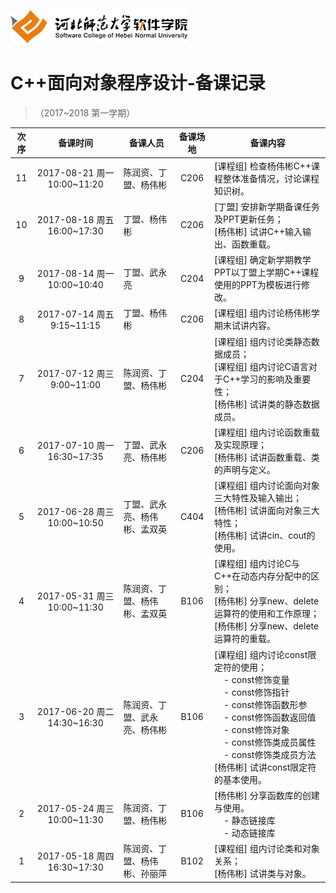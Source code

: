 ![河北师范大学软件学院](../image/logo.png)

#  C++面向对象程序设计-备课记录
> （2017~2018 第一学期） 

|次序| 备课时间                   | 备课人员                | 备课场地 | 备课内容 |
|:---:|:-------------------------:|------------------------|:-------:|---------|
|11|2017-08-21 周一 10:00~11:20|陈润资、丁盟、杨伟彬|C206     |[课程组] 检查杨伟彬C++课程整体准备情况，讨论课程知识树。|
|10|2017-08-18 周五 16:00~17:30|丁盟、杨伟彬|C206     |[丁盟] 安排新学期备课任务及PPT更新任务； <br/>[杨伟彬] 试讲C++输入输出、函数重载。|
|9|2017-08-14 周一 10:00~10:40|丁盟、武永亮|C204     |[课程组] 确定新学期教学PPT以丁盟上学期C++课程使用的PPT为模板进行修改。|
|8|2017-07-14 周五 9:15~11:15|丁盟、杨伟彬|C206     |[课程组] 组内讨论杨伟彬学期末试讲内容。|
|7|2017-07-12 周三 9:00~11:00|陈润资、丁盟、杨伟彬|C204     |[课程组] 组内讨论类静态数据成员； <br/>[课程组] 组内讨论C语言对于C++学习的影响及重要性； <br/>[杨伟彬] 试讲类的静态数据成员。|
|6|2017-07-10 周一 16:30~17:35|丁盟、武永亮、杨伟彬|C206     |[课程组] 组内讨论函数重载及实现原理； <br/>[杨伟彬] 试讲函数重载、类的声明与定义。|
|5|2017-06-28 周三 10:00~10:50|丁盟、武永亮、杨伟彬、孟双英|C404     |[课程组] 组内讨论面向对象三大特性及输入输出； <br/>[杨伟彬] 试讲面向对象三大特性； <br/>[杨伟彬] 试讲cin、cout的使用。|
|4|2017-05-31 周三 10:00~11:30|陈润资、丁盟、杨伟彬、孟双英|B106     |[课程组] 组内讨论C与C++在动态内存分配中的区别； <br/>[杨伟彬] 分享new、delete运算符的使用和工作原理； <br/>[杨伟彬] 分享new、delete运算符的重载。|
|3|2017-06-20 周二 14:30~16:30|陈润资、丁盟、武永亮、杨伟彬|B106     |[课程组] 组内讨论const限定符的使用； <br/>&nbsp;&nbsp;&nbsp;&nbsp;- const修饰变量 <br/>&nbsp;&nbsp;&nbsp;&nbsp;- const修饰指针 <br/>&nbsp;&nbsp;&nbsp;&nbsp;- const修饰函数形参 <br/>&nbsp;&nbsp;&nbsp;&nbsp;- const修饰函数返回值 <br/>&nbsp;&nbsp;&nbsp;&nbsp;- const修饰对象 <br/>&nbsp;&nbsp;&nbsp;&nbsp;- const修饰类成员属性 <br/>&nbsp;&nbsp;&nbsp;&nbsp;- const修饰类成员方法 <br/>[杨伟彬] 试讲const限定符的基本使用。|
|2|2017-05-24 周三 10:00~11:30|陈润资、丁盟、杨伟彬       |B106     |[杨伟彬] 分享函数库的创建与使用。<br/>&nbsp;&nbsp;&nbsp;&nbsp;- 静态链接库 <br/>&nbsp;&nbsp;&nbsp;&nbsp;- 动态链接库|
|1|2017-05-18 周四 16:30~17:30|陈润资、丁盟、杨伟彬、孙丽萍|B102     |[课程组] 组内讨论类和对象关系； <br/>[杨伟彬] 试讲类与对象。|














 


